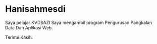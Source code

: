 # Hanisahmesdi

Saya pelajar KVDSAZI
Saya mengambil program Pengurusan Pangkalan Data Dan Aplikasi Web.

Terime Kasih.
